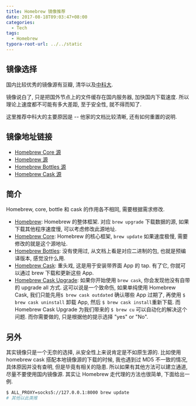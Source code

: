 ```yaml
---
title: Homebrew 镜像推荐
date: 2017-08-18T09:03:47+08:00
categories:
  - Tech
tags:
  - Homebrew
typora-root-url: ../../static
---
```


## 镜像选择

国内比较优秀的镜像源有豆瓣, 清华以及[中科大](https://lug.ustc.edu.cn/wiki/start).

镜像说白了, 只是把国外节点上的文件缓存在国内服务器, 加快国内下载速度. 所以理论上速度都不可能有多大差距, 至于安全性, 就不得而知了.

这里推荐中科大的主要原因是 -- 他家的文档比较清晰, 还有如何重置的说明.

## 镜像地址链接

- [Homebrew Core 源](https://mirrors.ustc.edu.cn/help/homebrew-core.git.html)
- [Homebrew 源](https://mirrors.ustc.edu.cn/help/brew.git.html)
- [Homebrew Bottles 源](https://mirrors.ustc.edu.cn/help/homebrew-bottles.html)
- [Homebrew Cask 源](https://mirrors.ustc.edu.cn/help/homebrew-cask.git.html)

## 简介

Homebrew, core, bottle 和 cask 的作用各不相同, 需要根据需求修改.

- [Homebrew](https://github.com/Homebrew/brew): Homebrew 的整体框架. 对应 `brew upgrade` 下载数据的源, 如果下载其他程序速度慢, 可以考虑修改此源地址.
- [Homebrew Core](https://github.com/Homebrew/homebrew-core): Homebrew 的核心框架, `brew update` 如果速度极慢, 需要修改的就是这个源地址.
- [Homebrew Bottles](https://github.com/Homebrew/brew): 没有使用过, 从文档上看是对应二进制的包, 也就是预编译版本, 感觉没什么用.
- [Homebrew Cask](https://github.com/caskroom/homebrew-cask): 重头戏, 这是用于安装带界面 App 的 tap. 有了它, 你就可以通过 brew 下载和更新这些 App.
- [Homebrew Cask Upgrade](https://github.com/buo/homebrew-cask-upgrade): 如果你开始使用 `brew cask`, 你会发现他没有自带的 upgrade all 方式. 这可以说是一个致命伤, 如果单纯使用 Homebrew Cask, 我们只能先用`$ brew cask outdated` 确认哪些 App 过期了, 再使用 `$ brew cask uninstall` 卸载 App, 然后 `$ brew cask install`重新下载. 而 Homebrew Cask Upgrade 为我们带来的 `$ brew cu` 可以自动化的解决这个问题. 而你需要做的, 只是根据他的提示选择 "yes" or "No".

## 另外

其实镜像只是一个无奈的选择, 从安全性上来说肯定是不如原生源的. 比如使用 homebrew cask 搭配本地镜像源的下载的时候, 我也遇到过 MD5 不一致的情况, 具体原因并没有查明, 但是毕竟有相关的隐患. 所以如果有其他方法可以建立通道, 尽量不要使用国内镜像源. 其实让 Homebrew 走代理的方法也很简单, 下面给出一例.

```bash
$ ALL_PROXY=socks5://127.0.0.1:8000 brew update
# 其他以此类推
```
